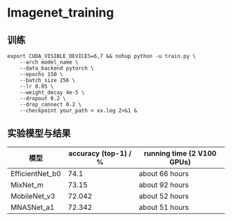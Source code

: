 # Imagenet_training
## 训练

```
export CUDA_VISIBLE_DEVICES=6,7 && nohup python -u train.py \
	--arch model_name \
	--data_backend pytorch \
	--epochs 150 \
	--batch_size 256 \
	--lr 0.05 \
	--weight_decay 4e-5 \
	--dropout 0.2 \
	--drop_connect 0.2 \
	--checkpoint your_path > xx.log 2>&1 &
```

## 实验模型与结果

| 模型            | accuracy (top-1) / % | running time (2 V100 GPUs) |
| --------------- | -------------------- | -------------------------- |
| EfficientNet_b0 | 74.1                 | about 66 hours             |
| MixNet_m        | 73.15                | about 92 hours             |
| MobileNet_v3    | 72.042               | about 52 hours             |
| MNASNet_a1      | 72.342               | about 51 hours             |





